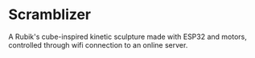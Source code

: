 # Scramblizer
A Rubik's cube-inspired kinetic sculpture made with ESP32 and motors, controlled through wifi connection to an online server.
